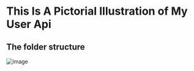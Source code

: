 # This Is A Pictorial Illustration of My User Api
## The folder structure
![image](https://github.com/user-attachments/assets/10ce69f2-2c04-44c1-8653-a9a2aacd944b)
